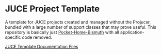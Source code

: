 # JUCE Project Template
A template for JUCE projects created and managed without the Projucer, bundled with a large number of support classes that may prove useful. This repository is basically just [Pocket-Home-Bismuth](https://github.com/centuryglass/Pocket-Home-Bismuth) with all application-specific code removed.

[JUCE Template Documentation Files](docs/Main.md)
